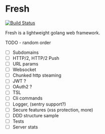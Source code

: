 # Fresh 

[![Build Status](https://travis-ci.org/tockins/fresh.svg?branch=master)](https://travis-ci.org/tockins/fresh)

Fresh is a lightweight golang web framework. 


TODO - random order

- [ ] Subdomains 
- [ ] HTTP/2, HTTP/2 Push
- [ ] URL params
- [ ] Websocket
- [ ] Chunked http steaming
- [ ] JWT ? 
- [ ] OAuth2 ? 
- [ ] TSL 
- [ ] Cli commands
- [ ] Logger, (sentry support?)
- [ ] Secure features (xss protection, more) 
- [ ] DDD structure sample
- [ ] Tests
- [ ] Server stats 